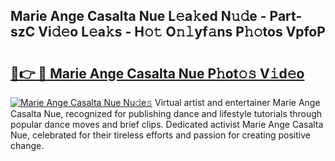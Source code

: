 ## Marie Ange Casalta Nue L𝚎a𝚔ed N𝚞𝚍e - Part-szC Vi𝚍𝚎o L𝚎a𝚔s - H𝚘𝚝 O𝚗𝚕yf𝚊ns P𝚑𝚘tos VpfoP

# <h2><a href="http://kf0hza.oniu.top/?m=Marie+Ange+Casalta+Nue">🔗👉 🔴 Marie Ange Casalta Nue P𝚑ot𝚘𝚜 V𝚒d𝚎o</a></h2>

[![Marie Ange Casalta Nue Nu𝚍e𝚜](https://i.imgur.com/0qMVB7G.gif)](http://kf0hza.oniu.top/?m=Marie+Ange+Casalta+Nue)
Virtual artist and entertainer Marie Ange Casalta Nue, recognized for publishing dance and lifestyle tutorials through popular dance moves and brief clips. Dedicated activist Marie Ange Casalta Nue, celebrated for their tireless efforts and passion for creating positive change.  
